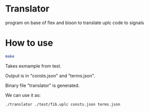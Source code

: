 # Translator

program on base of flex and bison to translate uplc code to signals

# How to use

```bash
make
```

Takes exmample from test.

Output is in "consts.json" and "terms.json".

Binary file "translator" is generated.

We can use it as:

```bash
./translator ./test/fib.uplc consts.json terms.json
```